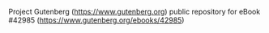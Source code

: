 Project Gutenberg (https://www.gutenberg.org) public repository for eBook #42985 (https://www.gutenberg.org/ebooks/42985)
